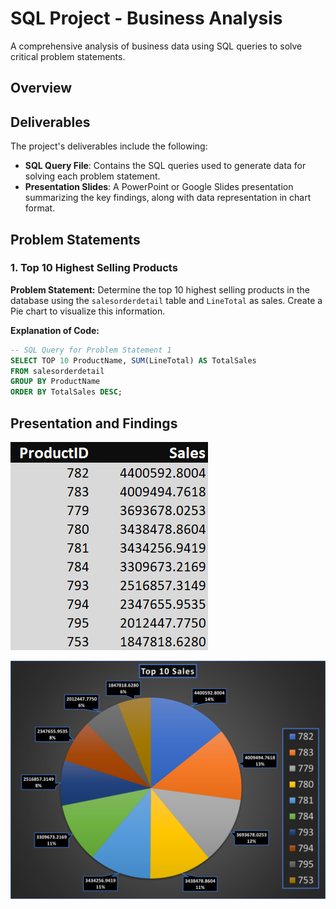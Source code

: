 # SQL Project - Business Analysis

A comprehensive analysis of business data using SQL queries to solve critical problem statements.

## Overview


## Deliverables

The project's deliverables include the following:

- **SQL Query File**: Contains the SQL queries used to generate data for solving each problem statement.
- **Presentation Slides**: A PowerPoint or Google Slides presentation summarizing the key findings, along with data representation in chart format.

## Problem Statements

### 1. Top 10 Highest Selling Products
**Problem Statement:** Determine the top 10 highest selling products in the database using the `salesorderdetail` table and `LineTotal` as sales. Create a Pie chart to visualize this information.

**Explanation of Code:** 

```sql
-- SQL Query for Problem Statement 1
SELECT TOP 10 ProductName, SUM(LineTotal) AS TotalSales
FROM salesorderdetail
GROUP BY ProductName
ORDER BY TotalSales DESC;
```

## Presentation and Findings

![Table Output of Data](Table_Question_1.png)


![Pie Chart of Data](PIE_Chart_Question_1.png)
